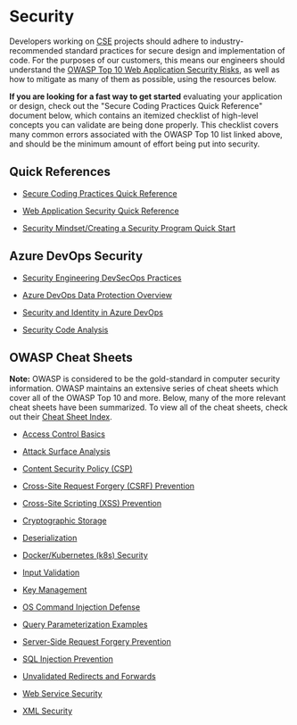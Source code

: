 # Security

Developers working on [CSE](../CSE.md) projects should adhere to industry-recommended standard practices for secure design and implementation of code. For the purposes of our customers, this means our engineers should understand the [OWASP Top 10 Web Application Security Risks](https://owasp.org/www-project-top-ten/), as well as how to mitigate as many of them as possible, using the resources below.

**If you are looking for a fast way to get started** evaluating your application or design, check out the "Secure Coding Practices Quick Reference" document below, which contains an itemized checklist of high-level concepts you can validate are being done properly. This checklist covers many common errors associated with the OWASP Top 10 list linked above, and should be the minimum amount of effort being put into security.

## Quick References

* [Secure Coding Practices Quick Reference](https://owasp.org/www-pdf-archive/OWASP_SCP_Quick_Reference_Guide_v2.pdf)

* [Web Application Security Quick Reference](https://www.owasp.org/images/0/09/OWASP_Web_Application_Security_Quick_Reference_Guide_0.3.pdf)

* [Security Mindset/Creating a Security Program Quick Start](https://www.owasp.org/images/5/53/OWASP_Quick_Start_Guide.pdf)

## Azure DevOps Security

* [Security Engineering DevSecOps Practices](https://www.microsoft.com/en-us/securityengineering/devsecops)

* [Azure DevOps Data Protection Overview](https://docs.microsoft.com/en-us/azure/devops/organizations/security/data-protection?view=azure-devops)

* [Security and Identity in Azure DevOps](https://docs.microsoft.com/en-us/azure/devops/organizations/security/about-security-identity?view=azure-devops)

* [Security Code Analysis](https://secdevtools.azurewebsites.net/)

## OWASP Cheat Sheets

**Note:** OWASP is considered to be the gold-standard in computer security information. OWASP maintains an extensive series of cheat sheets which cover all of the OWASP Top 10 and more. Below, many of the more relevant cheat sheets have been summarized. To view all of the cheat sheets, check out their [Cheat Sheet Index](https://github.com/OWASP/CheatSheetSeries/blob/master/Index.md).

* [Access Control Basics](https://github.com/OWASP/CheatSheetSeries/blob/master/cheatsheets/Access_Control_Cheat_Sheet.md)

* [Attack Surface Analysis](https://github.com/OWASP/CheatSheetSeries/blob/master/cheatsheets/Attack_Surface_Analysis_Cheat_Sheet.md)

* [Content Security Policy (CSP)](https://github.com/OWASP/CheatSheetSeries/blob/master/cheatsheets/Content_Security_Policy_Cheat_Sheet.md)

* [Cross-Site Request Forgery (CSRF) Prevention](https://github.com/OWASP/CheatSheetSeries/blob/master/cheatsheets/Cross-Site_Request_Forgery_Prevention_Cheat_Sheet.md)

* [Cross-Site Scripting (XSS) Prevention](https://github.com/OWASP/CheatSheetSeries/blob/master/cheatsheets/Cross_Site_Scripting_Prevention_Cheat_Sheet.md)

* [Cryptographic Storage](https://github.com/OWASP/CheatSheetSeries/blob/master/cheatsheets/Cryptographic_Storage_Cheat_Sheet.md)

* [Deserialization](https://github.com/OWASP/CheatSheetSeries/blob/master/cheatsheets/Deserialization_Cheat_Sheet.md)

* [Docker/Kubernetes (k8s) Security](https://github.com/OWASP/CheatSheetSeries/blob/master/cheatsheets/Docker_Security_Cheat_Sheet.md)

* [Input Validation](https://github.com/OWASP/CheatSheetSeries/blob/master/cheatsheets/Input_Validation_Cheat_Sheet.md)

* [Key Management](https://github.com/OWASP/CheatSheetSeries/blob/master/cheatsheets/Key_Management_Cheat_Sheet.md)

* [OS Command Injection Defense](https://github.com/OWASP/CheatSheetSeries/blob/master/cheatsheets/OS_Command_Injection_Defense_Cheat_Sheet.md)

* [Query Parameterization Examples](https://github.com/OWASP/CheatSheetSeries/blob/master/cheatsheets/Query_Parameterization_Cheat_Sheet.md)

* [Server-Side Request Forgery Prevention](https://github.com/OWASP/CheatSheetSeries/blob/master/cheatsheets/Server_Side_Request_Forgery_Prevention_Cheat_Sheet.md)

* [SQL Injection Prevention](https://github.com/OWASP/CheatSheetSeries/blob/master/cheatsheets/SQL_Injection_Prevention_Cheat_Sheet.md)

* [Unvalidated Redirects and Forwards](https://github.com/OWASP/CheatSheetSeries/blob/master/cheatsheets/Unvalidated_Redirects_and_Forwards_Cheat_Sheet.md)

* [Web Service Security](https://github.com/OWASP/CheatSheetSeries/blob/master/cheatsheets/Web_Service_Security_Cheat_Sheet.md)

* [XML Security](https://github.com/OWASP/CheatSheetSeries/blob/master/cheatsheets/XML_Security_Cheat_Sheet.md)

